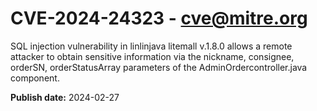 # CVE-2024-24323 - cve@mitre.org

SQL injection vulnerability in linlinjava litemall v.1.8.0 allows a remote attacker to obtain sensitive information via the nickname, consignee, orderSN, orderStatusArray parameters of the AdminOrdercontroller.java component.

**Publish date:** 2024-02-27
